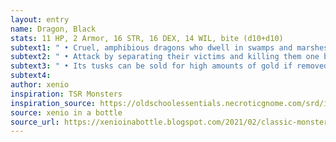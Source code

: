 ```yaml
---
layout: entry 
name: Dragon, Black
stats: 11 HP, 2 Armor, 16 STR, 16 DEX, 14 WIL, bite (d10+d10)
subtext1: " • Cruel, amphibious dragons who dwell in swamps and marshes."
subtext2: " • Attack by separating their victims and killing them one by one."
subtext3: " • Its tusks can be sold for high amounts of gold if removed whole."
subtext4: 
author: xenio
inspiration: TSR Monsters
inspiration_source: https://oldschoolessentials.necroticgnome.com/srd/index.php/Monster_Descriptions
source: xenio in a bottle
source_url: https://xenioinabottle.blogspot.com/2021/02/classic-monsters-for-cairnito-part-1.html
---
```

